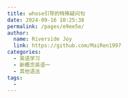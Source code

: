 ```yaml
---
title: whose引导的特殊疑问句
date: 2024-09-16 10:25:38
permalink: /pages/e9ee5e/
author:
  name: Riverside Joy
  link: https://github.com/MaiRen1997
categories:
  - 英语学习
  - 新概念英语一
  - 其他语法
tags:
  - 
---
```


